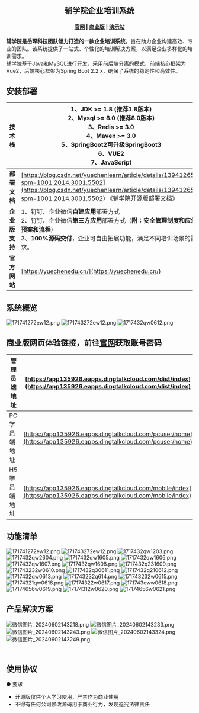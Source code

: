 <h2 align="center">辅学院企业培训系统</h2>

<h4 align="center">
  <a href="https://yuechenedu.cn">官网</a> |
  <a href="https://yuechenedu.cn">商业版</a> |
  <a href="https://yuechenedu.cn">演示站</a>
</h4>

<a name="H9sKD"></a>
**辅学院是岳琛科技团队倾力打造的一款企业培训系统**，旨在助力企业构建高效、专业的团队。该系统提供了一站式、个性化的培训解决方案，以满足企业多样化的培训需求。<br />辅学院基于Java和MySQL进行开发，采用前后端分离的模式，前端核心框架为Vue2，后端核心框架为Spring Boot 2.2.x，确保了系统的稳定性和高效性。

<a name="tQAEi"></a>
## 安装部署
| **技术栈** | 1、JDK >= 1.8 (推荐1.8版本)<br />2、Mysql >= 8.0 (推荐8.0版本)<br />3、Redis >= 3.0<br />4、Maven >= 3.0<br />5、SpringBoot2可升级SpringBoot3<br />6、VUE2<br />7、JavaScript                                                                                                                                          |
| --- |---------------------------------------------------------------------------------------------------------------------------------------------------------------------------------------------------------------------------------------------------------------------------------------|
| **部署文档** | [https://blog.csdn.net/yuechenlearn/article/details/139412656?spm=1001.2014.3001.5502](https://blog.csdn.net/yuechenlearn/article/details/139412656?spm=1001.2014.3001.5502) 《辅学院开源版部署文档》 |
| **企业版支持** | 1、钉钉、企业微信**自建应用**部署方式<br />2、钉钉、企业微信**第三方应用**部署方式（**附：安全管理制度和应急预案和流程**）<br />3、**100%源码交付**，企业可自由拓展功能，满足不同培训场景的需求。                                                                                                                                                                    |
| **官方网站** | [https://yuechenedu.cn/](https://yuechenedu.cn/)                                                                                                                                                                                                                        |

<a name="K63Qv"></a>
## 系统概览
![171741272ew12.png](https://yuechenlearntrain.oss-cn-hangzhou.aliyuncs.com/xuanchuan/homeer.png)
![171743272ew12.png](https://yuechenlearntrain.oss-cn-hangzhou.aliyuncs.com/xuanchuan/manage.png)
![1717432qw0612.png](https://yuechenlearntrain.oss-cn-hangzhou.aliyuncs.com/xuanchuan/yuechenedu.gif)

<a name="431b259b"></a>
## 商业版网页体验链接，前往<a href="https://yuechenedu.cn">官网</a>获取账号密码
| 管理员端地址 | [https://app135926.eapps.dingtalkcloud.com/dist/index](https://app135926.eapps.dingtalkcloud.com/dist/index) |
| --- | --- |
| PC学员端地址 | [https://app135926.eapps.dingtalkcloud.com/pcuser/home](https://app135926.eapps.dingtalkcloud.com/pcuser/home) |
| H5学员端地址 | [https://app135926.eapps.dingtalkcloud.com/mobile/index](https://app135926.eapps.dingtalkcloud.com/mobile/index) |


<a name="dlymo"></a>
## 功能清单
![171741272ew12.png](https://yuechenlearntrain.oss-cn-hangzhou.aliyuncs.com/gongnengqingdan/01.png)
![171743272ew12.png](https://yuechenlearntrain.oss-cn-hangzhou.aliyuncs.com/gongnengqingdan/02.png)
![1717432qw1203.png](https://yuechenlearntrain.oss-cn-hangzhou.aliyuncs.com/gongnengqingdan/03.png)
![1717432qw2604.png](https://yuechenlearntrain.oss-cn-hangzhou.aliyuncs.com/gongnengqingdan/04.png)
![1717432qw1605.png](https://yuechenlearntrain.oss-cn-hangzhou.aliyuncs.com/gongnengqingdan/05.png)
![1717432qw1606.png](https://yuechenlearntrain.oss-cn-hangzhou.aliyuncs.com/gongnengqingdan/06.png)
![1717432qw1607.png](https://yuechenlearntrain.oss-cn-hangzhou.aliyuncs.com/gongnengqingdan/07.png)
![1717432qw1608.png](https://yuechenlearntrain.oss-cn-hangzhou.aliyuncs.com/gongnengqingdan/08.png)
![1717432q231609.png](https://yuechenlearntrain.oss-cn-hangzhou.aliyuncs.com/gongnengqingdan/09.png)
![171743232w0610.png](https://yuechenlearntrain.oss-cn-hangzhou.aliyuncs.com/gongnengqingdan/10.png)
![1717432q30611.png](https://yuechenlearntrain.oss-cn-hangzhou.aliyuncs.com/gongnengqingdan/11.png)
![1717432q210612.png](https://yuechenlearntrain.oss-cn-hangzhou.aliyuncs.com/gongnengqingdan/12.png)
![1717432qw0613.png](https://yuechenlearntrain.oss-cn-hangzhou.aliyuncs.com/gongnengqingdan/13.png)
![171743232q614.png](https://yuechenlearntrain.oss-cn-hangzhou.aliyuncs.com/gongnengqingdan/14.png)
![171743232w0615.png](https://yuechenlearntrain.oss-cn-hangzhou.aliyuncs.com/gongnengqingdan/15.png)
![17174321qw0616.png](https://yuechenlearntrain.oss-cn-hangzhou.aliyuncs.com/gongnengqingdan/16.png)
![17174322w0617.png](https://yuechenlearntrain.oss-cn-hangzhou.aliyuncs.com/gongnengqingdan/17.png)
![171743eww0618.png](https://yuechenlearntrain.oss-cn-hangzhou.aliyuncs.com/gongnengqingdan/18.png)
![17174656w0619.png](https://yuechenlearntrain.oss-cn-hangzhou.aliyuncs.com/gongnengqingdan/19.png)
![17174312w0620.png](https://yuechenlearntrain.oss-cn-hangzhou.aliyuncs.com/gongnengqingdan/20.png)
![17174656w0621.png](https://yuechenlearntrain.oss-cn-hangzhou.aliyuncs.com/gongnengqingdan/21.png)

<a name="IaerF"></a>
## 产品解决方案
![微信图片_20240602143218.png](https://yuechenlearntrain.oss-cn-hangzhou.aliyuncs.com/xuanchuan/%E5%BE%AE%E4%BF%A1%E5%9B%BE%E7%89%87_20240602143218.png)
![微信图片_20240602143233.png](https://yuechenlearntrain.oss-cn-hangzhou.aliyuncs.com/xuanchuan/%E5%BE%AE%E4%BF%A1%E5%9B%BE%E7%89%87_20240602143233.png)
![微信图片_20240602143243.png](https://yuechenlearntrain.oss-cn-hangzhou.aliyuncs.com/xuanchuan/%E5%BE%AE%E4%BF%A1%E5%9B%BE%E7%89%87_20240602143249.png)
![微信图片_20240602143324.png](https://yuechenlearntrain.oss-cn-hangzhou.aliyuncs.com/xuanchuan/%E5%BE%AE%E4%BF%A1%E5%9B%BE%E7%89%87_20240602143243.png)
![微信图片_20240602143249.png](https://yuechenlearntrain.oss-cn-hangzhou.aliyuncs.com/xuanchuan/%E5%BE%AE%E4%BF%A1%E5%9B%BE%E7%89%87_20240602143324.png)

<a name="Xvji0"></a>
## <br />使用协议
● 要求

- 开源版仅供个人学习使用，严禁作为商业使用
- 不得有任何公司修改源码用于商业行为，发现追究法律责任
